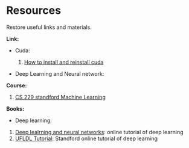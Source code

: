 # Resources

Restore useful links and materials.

**Link:**

- Cuda:

  1) [How to install and reinstall cuda](http://www.cnblogs.com/mayi2010/p/5604586.html)
  
- Deep Learning and Neural network:


**Course:**

1) [CS 229 standford Machine Learning](http://cs229.stanford.edu/)

**Books:**
 - Deep learning:
  1) [Deep lealrning and neural networks](http://neuralnetworksanddeeplearning.com/): online tutorial of deep learning
  2) [UFLDL Tutorial](http://deeplearning.stanford.edu/wiki/index.php/UFLDL_Tutorial): Standford online tutorial of deep learning

